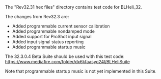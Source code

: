 The "Rev32.31 hex files" directory contains test code for BLHeli_32.

The changes from Rev32.3 are:
- Added programmable current sensor calibration
- Added programmable nondamped mode
- Added support for ProShot input signal
- Added input signal status reporting
- Added programmable startup music

The 32.3.0.4 Beta Suite should be used with this test code: https://www.mediafire.com/folder/dx6kfaasyo24l/BLHeliSuite

Note that programmable startup music is not yet implemented in this Suite.

